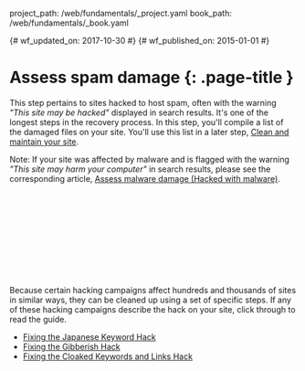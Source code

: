 project_path: /web/fundamentals/_project.yaml
book_path: /web/fundamentals/_book.yaml

{# wf_updated_on: 2017-10-30 #}
{# wf_published_on: 2015-01-01 #}

# Assess spam damage {: .page-title }

This step pertains to sites hacked to host spam, often with the warning
_"This site may be hacked"_ displayed in search results. It's one of the
longest steps in the recovery process. In this step, you'll compile a list of
the damaged files on your site. You'll use this list in a later step,
[Clean and maintain your site](clean_site).

Note: If your site was affected by malware and is flagged with the warning
_"This site may harm your computer"_ in search results, please see the
corresponding article,
[Assess malware damage (Hacked with malware)](hacked_with_malware).

<div class="video-wrapper">
  <iframe class="devsite-embedded-youtube-video" data-video-id="lG5lOix9b9k"
          data-autohide="1" data-showinfo="0" frameborder="0" allowfullscreen>
  </iframe>
</div>

Because certain hacking campaigns affect hundreds and thousands of sites in
similar ways, they can be cleaned up using a set of specific steps. If any of
these hacking campaigns describe the hack on your site, click through to read
the guide.

* [Fixing the Japanese Keyword Hack](fixing_the_japanese_keyword_hack)
* [Fixing the Gibberish Hack](fixing_the_gibberish_hack)
* [Fixing the Cloaked Keywords and Links Hack](fixing_the_cloaked_keywords_hack)
